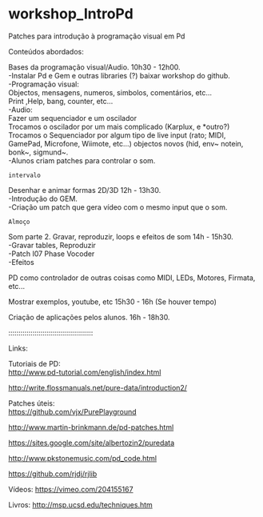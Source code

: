 # workshop_IntroPd
Patches para introdução à programação visual em Pd

Conteúdos abordados:

Bases da programação visual/Audio. 10h30 - 12h00.<br>
    -Instalar Pd e Gem e outras libraries (?) baixar workshop do github.<br>
    -Programação visual:<br>
      Objectos, mensagens, numeros, simbolos, comentários, etc…<br>
      Print ,Help, bang, counter, etc…<br>
     -Audio:<br>
      Fazer um sequenciador e um oscilador<br>
      Trocamos o oscilador por um mais complicado (Karplux, e *outro?)<br>
      Trocamos o Sequenciador por algum tipo de live input (rato; MIDI, GamePad, Microfone, Wiimote, etc…) objectos novos (hid, env~ notein, bonk~, sigmund~.<br>
     -Alunos criam patches para controlar o som.<br>
    
    intervalo

Desenhar e animar formas 2D/3D  12h - 13h30.  <br>
 -Introdução do GEM.<br>
 -Criação um patch que gera vídeo com o mesmo input que o som. <br>

    Almoço

Som parte 2. Gravar, reproduzir, loops e efeitos de som 14h - 15h30. <br>
    -Gravar tables, Reproduzir <br>
    -Patch I07 Phase Vocoder <br>
    -Efeitos <br>

PD como controlador de outras coisas como MIDI, LEDs, Motores, Firmata, etc... <br>
    
Mostrar exemplos, youtube, etc 15h30 - 16h  (Se houver tempo) <br>

Criação de aplicações pelos alunos. 16h - 18h30.    <br>

::::::::::::::::::::::::::::::::::::::::::

Links:

Tutoriais de PD:<br>
http://www.pd-tutorial.com/english/index.html

http://write.flossmanuals.net/pure-data/introduction2/

Patches úteis:<br>
https://github.com/vjx/PurePlayground

http://www.martin-brinkmann.de/pd-patches.html

https://sites.google.com/site/albertozin2/puredata

http://www.pkstonemusic.com/pd_code.html

https://github.com/rjdj/rjlib

Vídeos:
https://vimeo.com/204155167

Livros:
http://msp.ucsd.edu/techniques.htm
